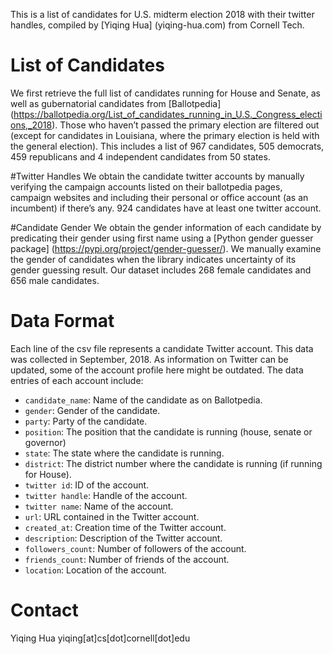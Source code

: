 This is a list of candidates for U.S. midterm election 2018 with their twitter handles, compiled by [Yiqing Hua] (yiqing-hua.com) from Cornell Tech.

# List of Candidates
We first retrieve the full list of candidates running for House and Senate, as well as gubernatorial candidates from [Ballotpedia] (https://ballotpedia.org/List_of_candidates_running_in_U.S._Congress_elections,_2018).
Those who haven’t passed the primary election are filtered out (except for candidates in Louisiana, where the primary election is held with the general election).
This includes a list of 967 candidates, 505 democrats, 459 republicans and 4 independent candidates from 50 states.

#Twitter Handles
We obtain the candidate twitter accounts by manually verifying the campaign accounts listed on their ballotpedia pages, campaign websites and including their personal or office account (as an incumbent) if there’s any.
924 candidates have at least one twitter account.

#Candidate Gender
We obtain the gender information of each candidate by predicating their gender using first name using a [Python gender guesser package] (https://pypi.org/project/gender-guesser/).
We manually examine the gender of candidates when the library indicates uncertainty of its gender guessing result.
Our dataset includes 268 female candidates and 656 male candidates.

# Data Format
Each line of the csv file represents a candidate Twitter account. This data was collected in September, 2018. As information on Twitter can be updated, some of the account profile here might be outdated. The data entries of each account include:
- `candidate_name`: Name of the candidate as on Ballotpedia.
- `gender`: Gender of the candidate.
- `party`: Party of the candidate.
- `position`: The position that the candidate is running (house, senate or governor)
- `state`: The state where the candidate is running.
- `district`: The district number where the candidate is running (if running for House).
- `twitter id`: ID of the account.
- `twitter handle`: Handle of the account.
- `twitter name`: Name of the account.
- `url`: URL contained in the Twitter account.
- `created_at`: Creation time of the Twitter account.
- `description`: Description of the Twitter account.
- `followers_count`: Number of followers of the account.
- `friends_count`: Number of friends of the account.
- `location`: Location of the account.

# Contact
Yiqing Hua
yiqing[at]cs[dot]cornell[dot]edu
